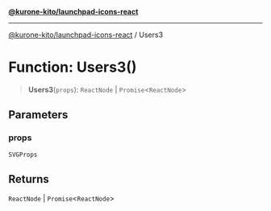 [**@kurone-kito/launchpad-icons-react**](../README.md)

***

[@kurone-kito/launchpad-icons-react](../globals.md) / Users3

# Function: Users3()

> **Users3**(`props`): `ReactNode` \| `Promise`\<`ReactNode`\>

## Parameters

### props

`SVGProps`

## Returns

`ReactNode` \| `Promise`\<`ReactNode`\>
